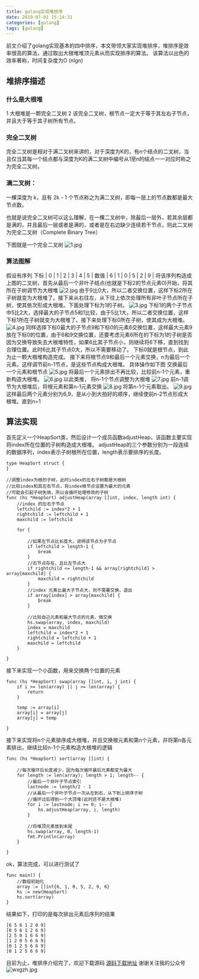 ```yaml
---
title: golang实现堆排序
date: 2019-07-01 15:14:31
categories: [golang]
tags: [golang]
---
```

前文介绍了golang实现基本的四中排序，本文带领大家实现堆排序，堆排序是效率很高的算法，通过取出大根堆堆顶元素从而实现排序的算法。
该算法以出色的效率著称，时间复杂度为O (nlgn)
<!--more-->
## 堆排序描述
### 什么是大根堆
1 大根堆是一颗完全二叉树
2 该完全二叉树，根节点一定大于等于其左右子节点，并且大于等于其子树所有节点。

### 完全二叉树
完全二叉树是相对于满二叉树来讲的，对于深度为K的，有n个结点的二叉树，当且仅当其每一个结点都与深度为K的满二叉树中编号从1至n的结点一一对应时称之为完全二叉树。
### 满二叉树：
一棵深度为 k，且有 2k - 1 个节点称之为满二叉树，即每一层上的节点数都是最大节点数。

也就是说完全二叉树可以这么理解，在一棵二叉树中，除最后一层外，若其余层都是满的，并且最后一层或者是满的，或者是在右边缺少连续若干节点，则此二叉树为完全二叉树（Complete Binary Tree）

下图就是一个完全二叉树
![1.jpg](1.jpg)
### 算法图解
假设有序列
下标 | 0     |   1    |   2    |   3    |   4    |   5    |
数值 | 6     |   1    |   0    |   5    |   2    |   9    |
将该序列构造成上图的二叉树，首先从最后一个非叶子结点(也就是下标2的节点元素0)开始，将其所在子树调节为大根堆
![2.jpg](2.jpg)
由于9比0大，所以二者交换位置，这样下标2所在子树就变为大根堆了。接下来从右往左，从下往上依次处理所有非叶子节点所在子树，使其依次形成大根堆。下面处理下标为1的子树。
![3.jpg](3.jpg)
下标1的两个子节点中5比2大，选择最大的子节点5和1比较，由于5比1大，所以二者交换位置，这样下标1所在子树就变为大根堆了。接下来处理下标0所在子树，使其成为大根堆。
![4.jpg](4.jpg)
同样选择下标0最大的子节点9和下标0的元素6交换位置，这样最大元素9放在下标0的位置，由于6和9交换位置，还要考虑元素6所在的下标为1的子树是否因为交换导致失去大根堆特性，如果6比其子节点小，则继续将6下移，直到找到合理位置。此时6比其子节点0大，所以不需要移动了。
下标0就是根节点，到此为止一颗大根堆构造完成。
接下来将根节点9和最后一个元素交换，n为最后一个元素。这样调节前n-1节点，是这些节点构成大根堆。
具体操作如下图
交换最后一个元素和根节点
![5.jpg](5.jpg)
将最后一个元素排出不再比较，比较前n-1个元素，重新构造大根堆。
![6.jpg](6.jpg)
以此类推，
将n-1个节点调整为大根堆
![7.jpg](7.jpg)
前n-1调节为大根堆后，将根元素和第n-1元素交换
![8.jpg](8.jpg)
将第n-1个元素取出。
![9.jpg](9.jpg)
这样最后两个元素分别为6,9，是从小到大拍好的顺序，继续使前n-2节点形成大根堆。直到n=1
## 算法实现
首先定义一个HeapSort类，然后设计一个成员函数adjustHeap，该函数主要实现将index所在位置的子树构造成大根堆。
adjustHeap的三个参数分别为一段连续的数据序列，index表示子树根所在位置，length表示要排序的长度。
``` golang
type HeapSort struct {
}

//调整index为根的子树，此时index的左右子树都是大根树
//比较index和其左右节点，将index根节点设置为最大的元素
//可能会引起子树失效，所以会循环处理修改的子树
func (hs *HeapSort) adjustHeap(array []int, index, length int) {
	//index 的左右子节点
	leftchild := index*2 + 1
	rightchild := leftchild + 1
	maxchild := leftchild

	for {

		//如果左节点比长度大，说明该节点为子节点
		if leftchild > length-1 {
			break
		}
		//右节点存在，且比左节点大
		if rightchild <= length-1 && array[rightchild] > array[maxchild] {
			maxchild = rightchild
		}
		//index 元素比最大子节点大，则不需要交换，退出
		if array[index] > array[maxchild] {
			break
		}

		//比较自己元素和最大节点的元素，做交换
		hs.swap(array, index, maxchild)
		index = maxchild
		leftchild = index*2 + 1
		rightchild = leftchild + 1
		maxchild = leftchild
	}

}
```
接下来实现一个小函数，用来交换两个位置的元素
``` golang
func (hs *HeapSort) swap(array []int, i, j int) {
	if i >= len(array) || j >= len(array) {
		return
	}

	temp := array[i]
	array[i] = array[j]
	array[j] = temp

}
```
接下来实现将n个元素排序成大根堆，并且交换根元素和第n个元素，并将第n各元素排出，继续比较n-1个元素构造大根堆的逻辑
``` golang
func (hs *HeapSort) sort(array []int) {

	//每次循环后长度减少，因为每次循环最后元素都变为最大
	for length := len(array); length > 1; length-- {
		//最后一个非叶子节点索引
		lastnode := length/2 - 1
		//从最后一个非叶子节点一次从左到右，从下到上排序子树
		//循环过后得到一个大顶堆(此时还不是大根堆)
		for i := lastnode; i >= 0; i-- {
			hs.adjustHeap(array, i, length)
		}

		//将堆顶元素放到末尾
		hs.swap(array, 0, length-1)
		fmt.Println(array)
	}

}
```
ok，算法完成，可以进行测试了
``` golang
func main() {
	//数组初始化
	array := []int{6, 1, 0, 5, 2, 9, 6}
	hs := new(HeapSort)
	hs.sort(array)
}
```
结果如下，打印的是每次排出元素后序列的结果
``` shell
[6 5 6 1 2 0 9]
[0 5 6 1 2 6 9]
[2 5 0 1 6 6 9]
[1 2 0 5 6 6 9]
[0 1 2 5 6 6 9]
[0 1 2 5 6 6 9]
```
目前为止，堆排序介绍完了，欢迎下载源码
[源码下载地址](https://github.com/secondtonone1/golang-)
谢谢关注我的公众号
![wxgzh.jpg](wxgzh.jpg)




